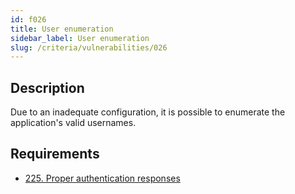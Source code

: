 ```yaml
---
id: f026
title: User enumeration
sidebar_label: User enumeration
slug: /criteria/vulnerabilities/026
---
```


## Description

Due to an inadequate configuration,
it is possible to enumerate
the application's valid usernames.

## Requirements

- [225. Proper authentication responses](/criteria/requirements/authentication/225)
